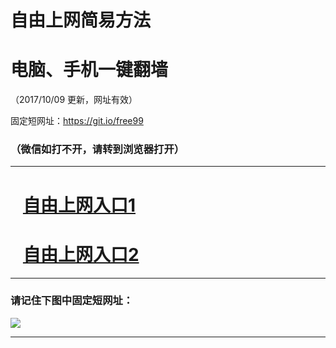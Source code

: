 ﻿# 自由上网简易方法

# 电脑、手机一键翻墙

（2017/10/09 更新，网址有效）

固定短网址：https://git.io/free99

### （微信如打不开，请转到浏览器打开）


***





# &nbsp;&nbsp; <a href="http://ft295517658.fwq-tz-1001.info/fwqtz01.html?t=10090015510 " target="_blank">自由上网入口1</a>
# &nbsp;&nbsp; <a href="http://ft1668823227.fwq-tz-1002.info/fwqtz02.html?t=100900111339 " target="_blank">自由上网入口2</a>
***

### 请记住下图中固定短网址：

<img src="https://s3-us-west-2.amazonaws.com/fwq-1001/yjfq-20170905okok.png" /> 


***

